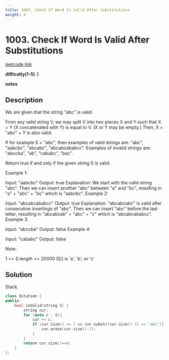 ```yaml
---
title: 1003. Check If Word Is Valid After Substitutions
weight: 4
---
```

# 1003. Check If Word Is Valid After Substitutions
[leetcode link](https://leetcode.com/problems/check-if-word-is-valid-after-substitutions/)

**difficulty(1-5)** 
2

**notes**   


## Description
We are given that the string "abc" is valid.

From any valid string V, we may split V into two pieces X and Y such that X + Y (X concatenated with Y) is equal to V.  (X or Y may be empty.)  Then, X + "abc" + Y is also valid.

If for example S = "abc", then examples of valid strings are: "abc", "aabcbc", "abcabc", "abcabcababcc".  Examples of invalid strings are: "abccba", "ab", "cababc", "bac".

Return true if and only if the given string S is valid.

 

Example 1:

Input: "aabcbc"
Output: true
Explanation: 
We start with the valid string "abc".
Then we can insert another "abc" between "a" and "bc", resulting in "a" + "abc" + "bc" which is "aabcbc".
Example 2:

Input: "abcabcababcc"
Output: true
Explanation: 
"abcabcabc" is valid after consecutive insertings of "abc".
Then we can insert "abc" before the last letter, resulting in "abcabcab" + "abc" + "c" which is "abcabcababcc".
Example 3:

Input: "abccba"
Output: false
Example 4:

Input: "cababc"
Output: false
 

Note:

1 <= S.length <= 20000
S[i] is 'a', 'b', or 'c'

## Solution
Stack.

```c++
class Solution {
public:
    bool isValid(string S) {
        string cur;
        for (auto c : S){
            cur += c;
            if (cur.size() >= 3 && cur.substr(cur.size()-3) == "abc"){
                cur.erase(cur.size()-3);
            }
        }
        return cur.size()==0;
    }
};
```


